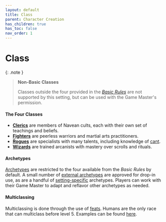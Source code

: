 ```yaml
---
layout: default
title: Class
parent: Character Creation
has_children: true
has_toc: false
nav_order: 1
---
```


# Class

{: .note }
> **Non-Basic Classes**
> 
> Classes outside the four provided in the _[Basic Rules](docs/more/DnD_BasicRules_2018.pdf)_ are not supported by this setting, but can be used with the Game Master's permission.

#### The Four Classes

* **[Clerics](cleric)** are members of Navean cults, each with their own set of teachings and beliefs.
* **[Fighters](fighter)** are peerless warriors and martial arts practitioners.
* **[Rogues](rogue)** are specialists with many talents, including knowledge of [cant](../../more/languages/cant).
* **[Wizards](wizard)** are trained arcanists with mastery over scrolls and rituals.

#### Archetypes

[Archetypes](../../more/archetypes/index) are restricted to the four available from the _Basic Rules_ by default. A small number of [external archetypes](../../more/archetypes/adapting#drop-in) are approved for drop-in use, as are a handful of [setting-specific](../../more/archetypes/adapting) archetypes. Players can work with their Game Master to adapt and reflavor other archetypes as needed.

#### Multiclassing

Multiclassing is done through the use of [feats](../../more/feats/multiclassing). Humans are the only race that can multiclass before level 5. Examples can be found [here](../../more/prebuilt_characters/index).